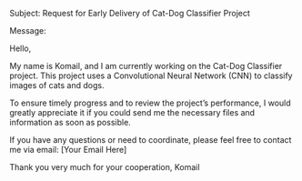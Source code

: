 Subject: Request for Early Delivery of Cat-Dog Classifier Project

Message:

Hello,

My name is Komail, and I am currently working on the Cat-Dog Classifier project. This project uses a Convolutional Neural Network (CNN) to classify images of cats and dogs.

To ensure timely progress and to review the project’s performance, I would greatly appreciate it if you could send me the necessary files and information as soon as possible.

If you have any questions or need to coordinate, please feel free to contact me via email:
[Your Email Here]

Thank you very much for your cooperation,
Komail
